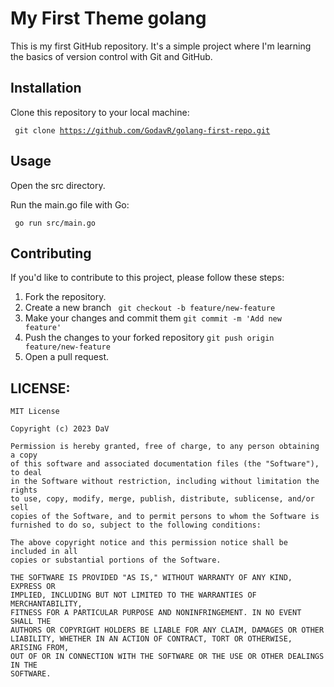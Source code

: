 # My First Theme golang 

This is my first GitHub repository. It's a simple project where I'm learning the basics of version control with Git and GitHub.

## Installation

Clone this repository to your local machine:

 <code> git clone https://github.com/GodavR/golang-first-repo.git </code>

## Usage

Open the src directory.

Run the main.go file with Go:

 <code> go run src/main.go </code>

## Contributing

If you'd like to contribute to this project, please follow these steps:

1. Fork the repository.
2. Create a new branch
    <code> git checkout -b feature/new-feature </code>
3. Make your changes and commit them
   <code>git commit -m 'Add new feature'</code>
4. Push the changes to your forked repository
    <code>git push origin feature/new-feature</code>
5. Open a pull request.

## LICENSE:

```text
MIT License

Copyright (c) 2023 DaV

Permission is hereby granted, free of charge, to any person obtaining a copy
of this software and associated documentation files (the "Software"), to deal
in the Software without restriction, including without limitation the rights
to use, copy, modify, merge, publish, distribute, sublicense, and/or sell
copies of the Software, and to permit persons to whom the Software is
furnished to do so, subject to the following conditions:

The above copyright notice and this permission notice shall be included in all
copies or substantial portions of the Software.

THE SOFTWARE IS PROVIDED "AS IS," WITHOUT WARRANTY OF ANY KIND, EXPRESS OR
IMPLIED, INCLUDING BUT NOT LIMITED TO THE WARRANTIES OF MERCHANTABILITY,
FITNESS FOR A PARTICULAR PURPOSE AND NONINFRINGEMENT. IN NO EVENT SHALL THE
AUTHORS OR COPYRIGHT HOLDERS BE LIABLE FOR ANY CLAIM, DAMAGES OR OTHER
LIABILITY, WHETHER IN AN ACTION OF CONTRACT, TORT OR OTHERWISE, ARISING FROM,
OUT OF OR IN CONNECTION WITH THE SOFTWARE OR THE USE OR OTHER DEALINGS IN THE
SOFTWARE.

